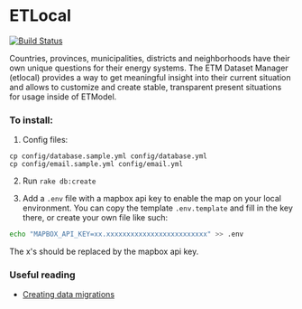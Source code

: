 # ETLocal

[![Build Status](https://quintel.semaphoreci.com/badges/etlocal/branches/production.svg?style=shields)](https://quintel.semaphoreci.com/projects/etlocal)

Countries, provinces, municipalities, districts and neighborhoods have their own unique
questions for their energy systems. The ETM Dataset Manager (etlocal) provides a way to get meaningful
insight into their current situation and allows to customize and create stable,
transparent present situations for usage inside of ETModel.

### To install:

1. Config files:

```
cp config/database.sample.yml config/database.yml
cp config/email.sample.yml config/email.yml
```

2. Run `rake db:create`

3. Add a `.env` file with a mapbox api key to enable the map on your local environment. You can copy the template `.env.template` and fill in the key there, or create your own file like such:

```bash
echo "MAPBOX_API_KEY=xx.xxxxxxxxxxxxxxxxxxxxxxxxx" >> .env
```

The x's should be replaced by the mapbox api key.

### Useful reading

* [Creating data migrations](https://docs.energytransitionmodel.com/contrib/dataset-manager/data-migrations)
